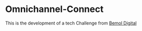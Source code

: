 # Omnichannel-Connect
This is the development of a tech Challenge from [Bemol Digital]([https://www.bemol.com.br/](https://www.linkedin.com/company/bemoldigital/)https://www.linkedin.com/company/bemoldigital/)
